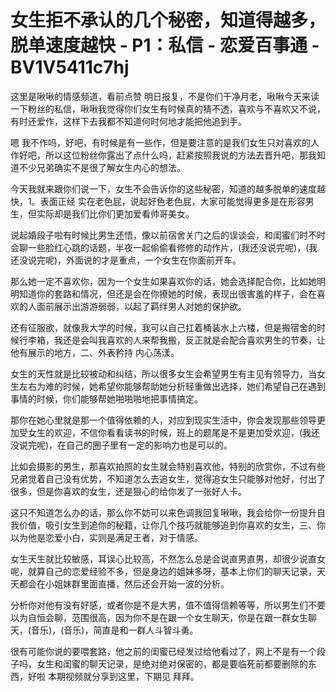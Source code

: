 # 女生拒不承认的几个秘密，知道得越多，脱单速度越快 - P1：私信 - 恋爱百事通 - BV1V5411c7hj

这里是啾啾的情感频道，看前点赞 明日报复，不是你们干净月老，啾啾今天来读一下粉丝的私信，啾啾我觉得你们女生有时候真的猜不透，喜欢与不喜欢又不说，有时还爱作，这样下去我都不知道何时何地才能把他追到手。

嗯 我不作吗，好吧，有时候是有一些作，但是要注意的是我们女生只对喜欢的人作好吧，所以这位粉丝你露出了点什么吗，赶紧按照我说的方法去晋升吧，那我知道不少兄弟确实不是很了解女生内心的想法。

今天我就来跟你们说一下，女生不会告诉你的这些秘密，知道的越多脱单的速度越快，1。表面正经 实在老色屁，说起好色老色屁，大家可能觉得更多是在形容男生，但实际却是我们比你们更加爱看帅哥美女。

说起婚段子啦有时候比男生还悟，像以前宿舍关门之后的误谈会，和闺蜜们时不时会聊一些脸红心跳的话题，半夜一起偷偷看修修的动作片，(我还没说完呢)，(我还没说完呢)，外面说的才是重点，一个女生在你面前开车。

那么她一定不喜欢你，因为一个女生如果喜欢你的话，她会选择配合你，比如她明明知道你的套路和情况，但还是会在你撩她的时候，表现出很害羞的样子，会在喜欢的人面前展示出游游弱弱，以起了羁绊男人对她的保护欲。

还有征服欲，就像我大学的时候，我可以自己扛着桶装水上六楼，但是搬宿舍的时候行李箱，我还是会叫我喜欢的人来帮我搬，反正就是会配合喜欢男生的节奏，让他有展示的地方，二、外表矜持 内心荡漾。

女生的天性就是比较被动和纠结，所以很多女生会希望男生有主见有领导力，当女生左右为难的时候，她希望你能够帮助她分析轻重做出选择，她们希望自己在遇到事情的时候，你们能够帮她啪啪啪地把事情搞定。

那你在她心里就是那一个值得依赖的人，对应到现实生活中，你会发现那些领导更加受女生的欢迎，不信你看看读书的时候，班上的题尾是不是更加受欢迎，(我还没说完呢)，在自己的圈子里有一定的影响力也是可以的。

比如会摄影的男生，那喜欢拍照的女生就会特别喜欢他，特别的欣赏你，不过有些兄弟觉着自己没有优势，不知道怎么去追女生，觉得追女生只能够对他好，付出了很多，但是你喜欢的女生，还是狠心的给你发了一张好人卡。

这只不知道怎么办的话，那么你不妨可以来色调我回复啾啾，我会给你一份提升自我价值，吸引女生到追你的秘籍，让你几个技巧就能够追到你喜欢的女生，三、你以为他是恋爱小白，实则是满足王者，对于情感。

女生天生就比较敏感，耳误心比较高，不然怎么总是会说直男直男，却很少说直女呢，就算自己的恋爱经验不多，但是身边的姐妹多呀，基本上你们的聊天记录，天天都会在小姐妹群里面直播，然后还会开始一波的分析。

分析你对他有没有好感，或者你是不是大男，值不值得信赖等等，所以男生们不要以为自恒会聊，范围很高，因为你不是在跟一个女生聊天，你是在跟一群女生聊天，(音乐)，(音乐)，简直是和一群人斗智斗勇。

很有可能你说的要喂套路，他之前的闺蜜已经发过给他看过了，网上不是有一个段子吗，女生和闺蜜的聊天记录，是绝对绝对保密的，都是要临死前都要删除的东西，好啦 本期视频就分享到这里，下期见 拜拜。

